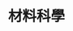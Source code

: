 ---
title: 材料科學
menu:
  sidebar:
    name: 材料科學
    identifier: materials-science
    weight: 20
---
